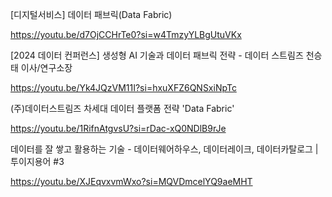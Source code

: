 [디지털서비스] 데이터 패브릭(Data Fabric) <p>
https://youtu.be/d7OjCCHrTe0?si=w4TmzyYLBgUtuVKx <p><p>

[2024 데이터 컨퍼런스] 생성형 AI 기술과 데이터 패브릭 전략 - 데이터 스트림즈 천승태 이사/연구소장 <p>
https://youtu.be/Yk4JQzVM11I?si=hxuXFZ6QNSxiNpTc <p><p>

(주)데이터스트림즈 차세대 데이터 플랫폼 전략 'Data Fabric' <p>
https://youtu.be/1RifnAtgvsU?si=rDac-xQ0NDlB9rJe <p><p>

데이터를 잘 쌓고 활용하는 기술 - 데이터웨어하우스, 데이터레이크, 데이터카탈로그 | 투이지용어 #3 <p>
https://youtu.be/XJEqvxvmWxo?si=MQVDmcelYQ9aeMHT <p><p>
